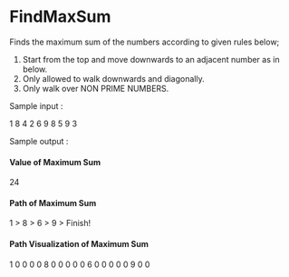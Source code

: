 # FindMaxSum

Finds the maximum sum of the numbers according to given rules below;

1. Start from the top and move downwards to an adjacent number as in below.
2. Only allowed to walk downwards and diagonally.
3. Only walk over NON PRIME NUMBERS.

Sample input :

1
8 4
2 6 9
8 5 9 3

Sample output :

#### Value of Maximum Sum 

24

#### Path of Maximum Sum 

1 > 8 > 6 > 9 > Finish!

#### Path Visualization of Maximum Sum 

1	0	0	0 0	
8	0	0	0	0
0	6	0	0	0
0	0	9	0	0
